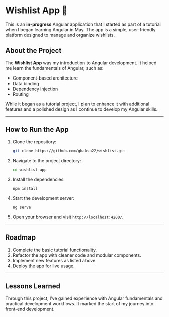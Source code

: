 # Wishlist App 🎁

This is an **in-progress** Angular application that I started as part of a tutorial when I began learning Angular in May. The app is a simple, user-friendly platform designed to manage and organize wishlists.

## About the Project

The **Wishlist App** was my introduction to Angular development. It helped me learn the fundamentals of Angular, such as:
- Component-based architecture
- Data binding
- Dependency injection
- Routing

While it began as a tutorial project, I plan to enhance it with additional features and a polished design as I continue to develop my Angular skills.

---

## How to Run the App
1. Clone the repository:
   ```bash
   git clone https://github.com/gbaksa22/wishlist.git
   ```
2. Navigate to the project directory:
   ```bash
   cd wishlist-app
   ```
3. Install the dependencies:
   ```bash
   npm install
   ```
4. Start the development server:
   ```bash
   ng serve
   ```
5. Open your browser and visit `http://localhost:4200/`.

---

## Roadmap
1. Complete the basic tutorial functionality.
2. Refactor the app with cleaner code and modular components.
3. Implement new features as listed above.
4. Deploy the app for live usage.

---

## Lessons Learned
Through this project, I’ve gained experience with Angular fundamentals and practical development workflows. It marked the start of my journey into front-end development.
